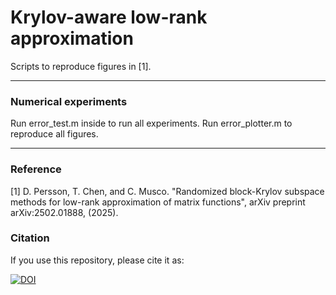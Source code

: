 # Krylov-aware low-rank approximation
Scripts to reproduce figures in [1].

---------------------------------------------------------------------
### Numerical experiments

Run error_test.m inside to run all experiments. Run error_plotter.m to reproduce all figures.

---------------------------------------------------------------------
### Reference
[1] D. Persson, T. Chen, and C. Musco. "Randomized block-Krylov subspace methods for
low-rank approximation of matrix functions", arXiv preprint	arXiv:2502.01888, (2025).

### Citation
If you use this repository, please cite it as:

[![DOI](https://zenodo.org/badge/719962317.svg)](https://doi.org/10.5281/zenodo.15149091)

